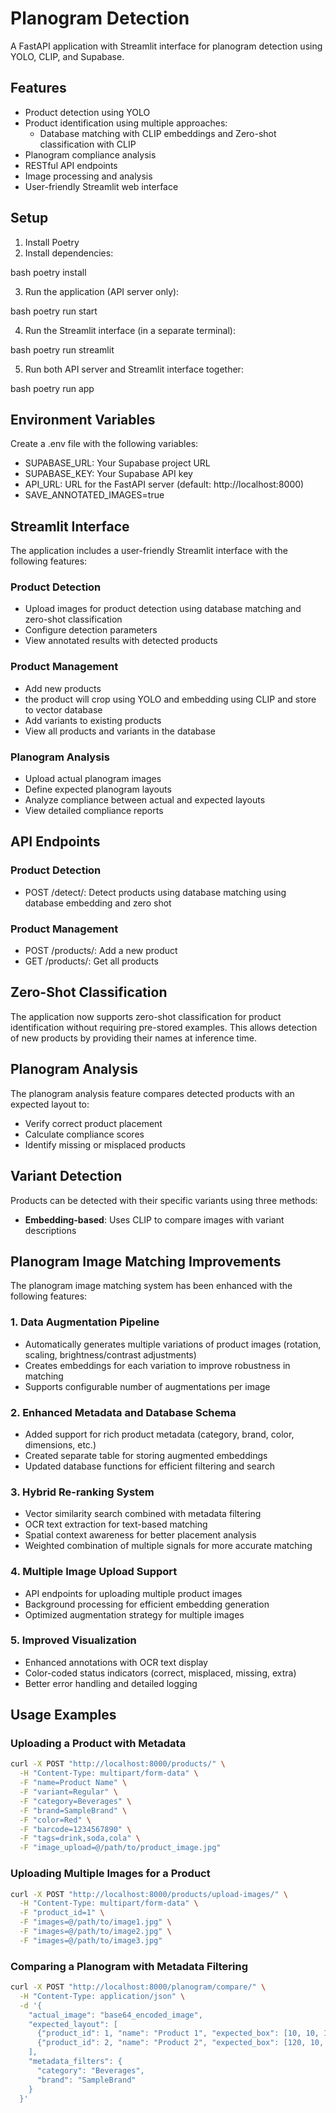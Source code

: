 # Planogram Detection

A FastAPI application with Streamlit interface for planogram detection using YOLO, CLIP, and Supabase.

## Features

- Product detection using YOLO
- Product identification using multiple approaches:
  - Database matching with CLIP embeddings and Zero-shot classification with CLIP
- Planogram compliance analysis
- RESTful API endpoints
- Image processing and analysis
- User-friendly Streamlit web interface

## Setup

1. Install Poetry
2. Install dependencies:
   
bash
   poetry install

3. Run the application (API server only):
   
bash
   poetry run start

4. Run the Streamlit interface (in a separate terminal):
   
bash
   poetry run streamlit

5. Run both API server and Streamlit interface together:
   
bash
   poetry run app


## Environment Variables

Create a .env file with the following variables:
- SUPABASE_URL: Your Supabase project URL
- SUPABASE_KEY: Your Supabase API key
- API_URL: URL for the FastAPI server (default: http://localhost:8000)
- SAVE_ANNOTATED_IMAGES=true

## Streamlit Interface

The application includes a user-friendly Streamlit interface with the following features:

### Product Detection
- Upload images for product detection using database matching and zero-shot classification
- Configure detection parameters
- View annotated results with detected products

### Product Management
- Add new products 
- the product will crop using YOLO and embedding using CLIP and store to vector database
- Add variants to existing products
- View all products and variants in the database

### Planogram Analysis
- Upload actual planogram images
- Define expected planogram layouts
- Analyze compliance between actual and expected layouts
- View detailed compliance reports

## API Endpoints

### Product Detection

- POST /detect/: Detect products using database matching using database embedding and zero shot

### Product Management

- POST /products/: Add a new product
- GET /products/: Get all products

## Zero-Shot Classification

The application now supports zero-shot classification for product identification without requiring pre-stored examples. This allows detection of new products by providing their names at inference time.

## Planogram Analysis

The planogram analysis feature compares detected products with an expected layout to:
- Verify correct product placement
- Calculate compliance scores
- Identify missing or misplaced products

## Variant Detection

Products can be detected with their specific variants using three methods:
- **Embedding-based**: Uses CLIP to compare images with variant descriptions

## Planogram Image Matching Improvements

The planogram image matching system has been enhanced with the following features:

### 1. Data Augmentation Pipeline
- Automatically generates multiple variations of product images (rotation, scaling, brightness/contrast adjustments)
- Creates embeddings for each variation to improve robustness in matching
- Supports configurable number of augmentations per image

### 2. Enhanced Metadata and Database Schema
- Added support for rich product metadata (category, brand, color, dimensions, etc.)
- Created separate table for storing augmented embeddings
- Updated database functions for efficient filtering and search

### 3. Hybrid Re-ranking System
- Vector similarity search combined with metadata filtering
- OCR text extraction for text-based matching
- Spatial context awareness for better placement analysis
- Weighted combination of multiple signals for more accurate matching

### 4. Multiple Image Upload Support
- API endpoints for uploading multiple product images
- Background processing for efficient embedding generation
- Optimized augmentation strategy for multiple images

### 5. Improved Visualization
- Enhanced annotations with OCR text display
- Color-coded status indicators (correct, misplaced, missing, extra)
- Better error handling and detailed logging

## Usage Examples

### Uploading a Product with Metadata
```bash
curl -X POST "http://localhost:8000/products/" \
  -H "Content-Type: multipart/form-data" \
  -F "name=Product Name" \
  -F "variant=Regular" \
  -F "category=Beverages" \
  -F "brand=SampleBrand" \
  -F "color=Red" \
  -F "barcode=1234567890" \
  -F "tags=drink,soda,cola" \
  -F "image_upload=@/path/to/product_image.jpg"
```

### Uploading Multiple Images for a Product
```bash
curl -X POST "http://localhost:8000/products/upload-images/" \
  -H "Content-Type: multipart/form-data" \
  -F "product_id=1" \
  -F "images=@/path/to/image1.jpg" \
  -F "images=@/path/to/image2.jpg" \
  -F "images=@/path/to/image3.jpg"
```

### Comparing a Planogram with Metadata Filtering
```bash
curl -X POST "http://localhost:8000/planogram/compare/" \
  -H "Content-Type: application/json" \
  -d '{
    "actual_image": "base64_encoded_image",
    "expected_layout": [
      {"product_id": 1, "name": "Product 1", "expected_box": [10, 10, 100, 100]},
      {"product_id": 2, "name": "Product 2", "expected_box": [120, 10, 220, 100]}
    ],
    "metadata_filters": {
      "category": "Beverages",
      "brand": "SampleBrand"
    }
  }'
```